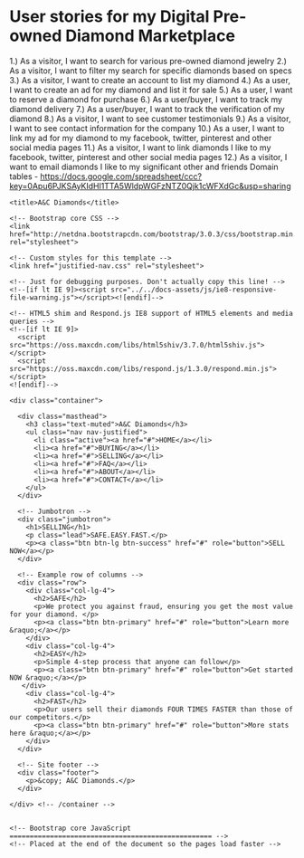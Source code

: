 # User stories for my Digital Pre-owned Diamond Marketplace
 1.) As a visitor, I want to search for various pre-owned diamond jewelry
 2.) As a visitor, I want to filter my search for specific diamonds based on specs
 3.) As a visitor, I want to create an account to list my diamond
 4.) As a user, I want to create an ad for my diamond and list it for sale
 5.) As a user, I want to reserve a diamond for purchase
 6.) As a user/buyer, I want to track my diamond delivery 
 7.) As a user/buyer, I want to track the verification of my diamond
 8.) As a visitor, I want to see customer testimonials
 9.) As a visitor, I want to see contact information for the company
 10.) As a user, I want to link my ad for my diamond to my facebook, twitter, pinterest and other social media pages
 11.) As a visitor, I want to link diamonds I like to my facebook, twitter, pinterest and other social media pages
 12.) As a visitor, I want to email diamonds I like to my significant other and friends
 Domain tables - https://docs.google.com/spreadsheet/ccc?key=0Apu6PJKSAyKIdHl1TTA5WldpWGFzNTZ0Qjk1cWFXdGc&usp=sharing
 

<!DOCTYPE html>
<html lang="en">
  <head>
    <meta charset="utf-8">
    <meta http-equiv="X-UA-Compatible" content="IE=edge">
    <meta name="viewport" content="width=device-width, initial-scale=1.0">
    <meta name="description" content="">
    <meta name="author" content="">
    <link rel="shortcut icon" href="../../docs-assets/ico/favicon.png">

    <title>A&C Diamonds</title>

    <!-- Bootstrap core CSS -->
    <link href="http://netdna.bootstrapcdn.com/bootstrap/3.0.3/css/bootstrap.min.css" rel="stylesheet">

    <!-- Custom styles for this template -->
    <link href="justified-nav.css" rel="stylesheet">

    <!-- Just for debugging purposes. Don't actually copy this line! -->
    <!--[if lt IE 9]><script src="../../docs-assets/js/ie8-responsive-file-warning.js"></script><![endif]-->

    <!-- HTML5 shim and Respond.js IE8 support of HTML5 elements and media queries -->
    <!--[if lt IE 9]>
      <script src="https://oss.maxcdn.com/libs/html5shiv/3.7.0/html5shiv.js"></script>
      <script src="https://oss.maxcdn.com/libs/respond.js/1.3.0/respond.min.js"></script>
    <![endif]-->
  </head>

  <body>

    <div class="container">

      <div class="masthead">
        <h3 class="text-muted">A&C Diamonds</h3>
        <ul class="nav nav-justified">
          <li class="active"><a href="#">HOME</a></li>
          <li><a href="#">BUYING</a></li>
          <li><a href="#">SELLING</a></li>
          <li><a href="#">FAQ</a></li>
          <li><a href="#">ABOUT</a></li>
          <li><a href="#">CONTACT</a></li>
        </ul>
      </div>

      <!-- Jumbotron -->
      <div class="jumbotron">
        <h1>SELLING</h1>
        <p class="lead">SAFE.EASY.FAST.</p>
        <p><a class="btn btn-lg btn-success" href="#" role="button">SELL NOW</a></p>
      </div>

      <!-- Example row of columns -->
      <div class="row">
        <div class="col-lg-4">
          <h2>SAFE</h2>
          <p>We protect you against fraud, ensuring you get the most value for your diamond. </p>
          <p><a class="btn btn-primary" href="#" role="button">Learn more &raquo;</a></p>
        </div>
        <div class="col-lg-4">
          <h2>EASY</h2>
          <p>Simple 4-step process that anyone can follow</p>
          <p><a class="btn btn-primary" href="#" role="button">Get started NOW &raquo;</a></p>
       </div>
        <div class="col-lg-4">
          <h2>FAST</h2>
          <p>Our users sell their diamonds FOUR TIMES FASTER than those of our competitors.</p>
          <p><a class="btn btn-primary" href="#" role="button">More stats here &raquo;</a></p>
        </div>
      </div>

      <!-- Site footer -->
      <div class="footer">
        <p>&copy; A&C Diamonds.</p>
      </div>

    </div> <!-- /container -->


    <!-- Bootstrap core JavaScript
    ================================================== -->
    <!-- Placed at the end of the document so the pages load faster -->
  </body>
</html>

